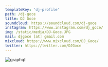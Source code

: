 ```yaml
---
templateKey: 'dj-profile'
path: /dj-goce
title: DJ Goce
soundcloud: https://soundcloud.com/dj-goce
instagram: https://www.instagram.com/dj_goce/
img: /static/media/DJ-Goce.JPG
mail: djgoce [at] gmail.com
mixcloud: https://www.mixcloud.com/DJ_Goce/
twitter: https://twitter.com/DJGoce
---
```


![graphql](/img/DJ-Goce.JPG)